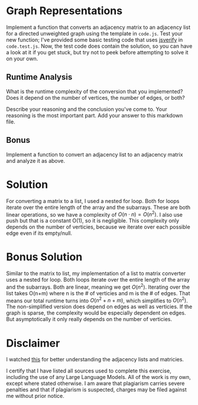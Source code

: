 # Graph Representations

Implement a function that converts an adjacency matrix to an adjacency list for
a directed unweighted graph using the template in `code.js`. Test your new
function; I've provided some basic testing code that uses
[jsverify](https://jsverify.github.io/) in `code.test.js`. Now, the test code
does contain the solution, so you can have a look at it if you get stuck, but
try not to peek before attempting to solve it on your own.

## Runtime Analysis

What is the runtime complexity of the conversion that you implemented? Does it
depend on the number of vertices, the number of edges, or both?

Describe your reasoning and the conclusion you've come to. Your reasoning is the
most important part. Add your answer to this markdown file.

## Bonus

Implement a function to convert an adjacency list to an adjacency matrix and
analyze it as above.

# Solution

For converting a matrix to a list, I used a nested for loop. Both for loops iterate over the entire length of the array and the subarrays. These are both linear operations, so we have a complexity of $O(n\cdot n) = O(n^2)$. I also use push but that is a constant O(1), so it is negligible. This complexity only depends on the number of verticies, because we iterate over each possible edge even if its empty/null.

# Bonus Solution

Similar to the matrix to list, my implementation of a list to matrix converter uses a nested for loop. Both loops iterate over the entire length of the array and the subarrays. Both are linear, meaning we get $O(n^2)$. Iterating over the list takes O(n+m) where n is the # of verticies and m is the # of edges. That means our total runtime turns into $O(n^2+n+m)$, which simplifies to $O(n^2)$. The non-simplified version does depend on edges as well as verticies. If the graph is sparse, the complexity would be especially dependent on edges. But asymptotically it only really depends on the number of verticies.

# Disclaimer

I watched [this](https://www.youtube.com/watch?v=EQsZJCsNOSc) for better understanding the adjacency lists and matricies.

I certify that I have listed all sources used to complete this exercise, including the use of any Large Language Models. All of the work is my own, except where stated otherwise. I am aware that plagiarism carries severe penalties and that if plagiarism is suspected, charges may be filed against me without prior notice.

